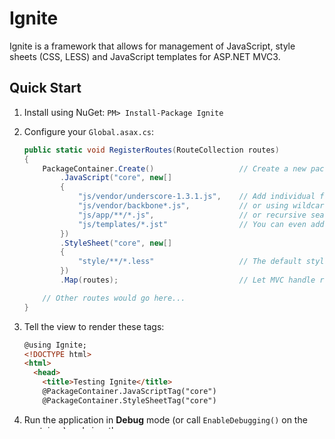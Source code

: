 Ignite
======

Ignite is a framework that allows for management of JavaScript, style sheets (CSS, LESS) and JavaScript 
templates for ASP.NET MVC3.

Quick Start
-----------

1. Install using NuGet: `PM> Install-Package Ignite`
2. Configure your `Global.asax.cs`:

    ```csharp
    public static void RegisterRoutes(RouteCollection routes)
    {
        PackageContainer.Create()                   // Create a new package container.
            .JavaScript("core", new[]               
            { 
                "js/vendor/underscore-1.3.1.js",    // Add individual files
                "js/vendor/backbone*.js",           // or using wildcards
                "js/app/**/*.js",                   // or recursive search.
                "js/templates/*.jst"                // You can even add your templates!
            })
            .StyleSheet("core", new[]
            {
                "style/**/*.less"                   // The default stylesheet compressor uses DotLess.
            })
            .Map(routes);                           // Let MVC handle requests to these routes.

        // Other routes would go here...
    }
    ```

3. Tell the view to render these tags:

    ```html
    @using Ignite;
    <!DOCTYPE html>
    <html>
      <head>
        <title>Testing Ignite</title>
        @PackageContainer.JavaScriptTag("core")
        @PackageContainer.StyleSheetTag("core")
    ```
4. Run the application in **Debug** mode (or call `EnableDebugging()` on the container) and view the source:

    ```html
    <!DOCTYPE html>
    <html>
      <head>
      <title>Testing Ignite</title>
        <script type="text/javascript" src="/assets/core.js?debug=js/vendor/underscore-1.3.1.js"></script>
        <script type="text/javascript" src="/assets/core.js?debug=js/vendor/backbone-0.9.1.js"></script>
        <script type="text/javascript" src="/assets/core.js?debug=js/app/1.js"></script>
        <script type="text/javascript" src="/assets/core.js?debug=js/app/2.js"></script>
        <script type="text/javascript" src="/assets/core.js?debug=js/app/3.js"></script>
        <script type="text/javascript" src="/assets/core.js?debug=templates/f1e24613-dc84-4653-bb02-244702e86c17.js"></script>
        <link rel="stylesheet" type="text/css" href="/assets/core.css?debug=style/lib.less" />
        <link rel="stylesheet" type="text/css" href="/assets/core.css?debug=style/test.less" />
    ```

    Ignite is nice enough to render individual tags for each asset to aid in easy debugging.
    
5. Run the application in **Release** mode (or call `DisableDebugging()` on the container) and view the source:

    ```html
    <!DOCTYPE html>
    <html>
      <head>
        <title>Testing Ignite</title>
        <script type="text/javascript" src="/assets/core.js?v=3fa224672904"></script>
        <link rel="stylesheet" type="text/css" href="/assets/core.css?v=9b6e23712485" />
    ```

6. Check out [the wiki](https://github.com/TheCloudlessSky/Ignite/wiki) for detailed configuration such as templates and caching!